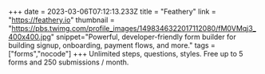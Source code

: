 +++
date = 2023-03-06T07:12:13.233Z
title = "Feathery"
link = "https://feathery.io"
thumbnail = "https://pbs.twimg.com/profile_images/1498346322017112080/fM0VMqj3_400x400.jpg"
snippet="Powerful, developer-friendly form builder for building signup, onboarding, payment flows, and more."
tags = ["forms","nocode"]
+++
Unlimited steps, questions, styles. 
Free up to 5 forms and 250 submissions / month.
